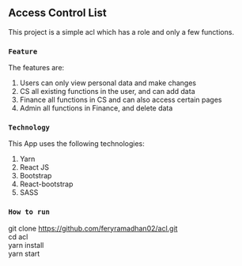 ## Access Control List
This project is a simple acl which has a role and only a few functions.

### `Feature`
The features are:
1. Users can only view personal data and make changes <br>
2. CS all existing functions in the user, and can add data <br>
3. Finance all functions in CS and can also access certain pages <br>
4. Admin all functions in Finance, and delete data <br>

### `Technology`
This App uses the following technologies:
1. Yarn
2. React JS
3. Bootstrap
4. React-bootstrap
5. SASS

### `How to run`
git clone https://github.com/feryramadhan02/acl.git <br>
cd acl <br>
yarn install <br>
yarn start
